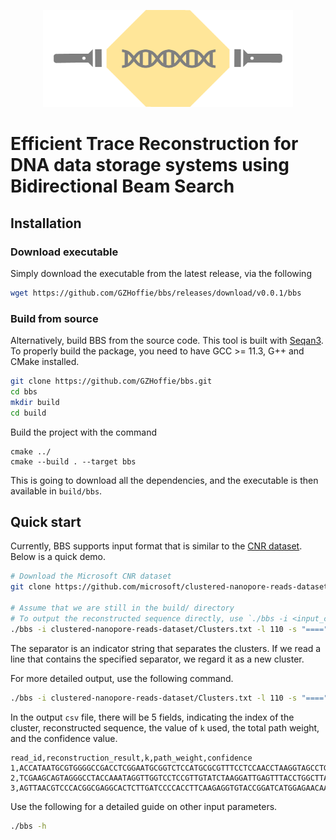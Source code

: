 
<p align="center">
  <img src="./logo.png" alt="Logo" width="400"/>
</p>

# Efficient Trace Reconstruction for DNA data storage systems using Bidirectional Beam Search


## Installation

### Download executable

Simply download the executable from the latest release, via the following

```bash
wget https://github.com/GZHoffie/bbs/releases/download/v0.0.1/bbs
```

### Build from source

Alternatively, build BBS from the source code. This tool is built with [Seqan3](https://docs.seqan.de/seqan/3-master-user/index.html). To properly build the package, you need to have GCC >= 11.3, G++ and CMake installed.

```bash
git clone https://github.com/GZHoffie/bbs.git
cd bbs
mkdir build
cd build
```

Build the project with the command

```
cmake ../
cmake --build . --target bbs
```

This is going to download all the dependencies, and the executable is then available in `build/bbs`.

## Quick start

Currently, BBS supports input format that is similar to the [CNR dataset](https://github.com/microsoft/clustered-nanopore-reads-dataset). Below is a quick demo.

```bash
# Download the Microsoft CNR dataset
git clone https://github.com/microsoft/clustered-nanopore-reads-dataset.git

# Assume that we are still in the build/ directory
# To output the reconstructed sequence directly, use `./bbs -i <input_clusters> -l <read_length> -s <cluster_separator> > <output_file_name>`
./bbs -i clustered-nanopore-reads-dataset/Clusters.txt -l 110 -s "====" > output.txt
```

The separator is an indicator string that separates the clusters. If we read a line that contains the specified separator, we regard it as a new cluster.

For more detailed output, use the following command.

```bash
./bbs -i clustered-nanopore-reads-dataset/Clusters.txt -l 110 -s "====" -o output.csv > /dev/null
```

In the output `csv` file, there will be 5 fields, indicating the index of the cluster, reconstructed sequence, the value of `k` used, the total path weight, and the confidence value.

```
read_id,reconstruction_result,k,path_weight,confidence
1,ACCATAATGCGTGGGGCCGACCTCGGAATGCGGTCTCCATGCGCGTTTCCTCCAACCTAAGGTAGCCTGTAGTTCATTGGACCTCTGATGGCGCTTATAGAAACCGGGAA,11,-14.9066,0.909951
2,TCGAAGCAGTAGGGCCTACCAAATAGGTTGGTCCTCCGTTGTATCTAAGGATTGAGTTTACCTGGCTTACACGGCAGGTACCGCCAATCTCGTCCGGCTCCGCGGCATCC,8,-32.2539,0.950223
3,AGTTAACGTCCCACGGCGAGGCACTCTTGATCCCCACCTTCAAGAGGTGTACCGGATCATGGAGAACAAGCATACGTCGCACGCACACCATTGGACGGCGAGTGCCGAGT,10,-44.4446,0.853414
```

Use the following for a detailed guide on other input parameters.

```bash
./bbs -h
```
